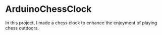 # ArduinoChessClock
In this project, I made a chess clock to enhance the enjoyment of playing chess outdoors.
